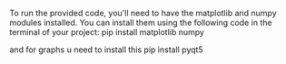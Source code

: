 
To run the provided code, you'll need to have the matplotlib and numpy modules installed. You can install them using the following code in the terminal of your project:
pip install matplotlib numpy

and for graphs u need to  install this 
pip install pyqt5
